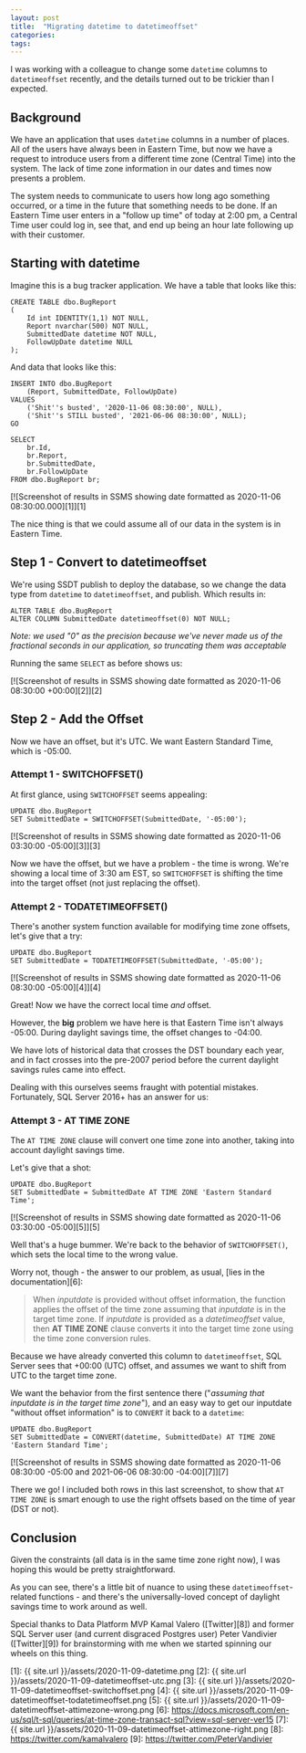 ```yaml
---
layout: post
title:  "Migrating datetime to datetimeoffset"
categories: 
tags: 
---
```


I was working with a colleague to change some `datetime` columns to `datetimeoffset` recently, and the details turned out to be trickier than I expected.

## Background

We have an application that uses `datetime` columns in a number of places.  All of the users have always been in Eastern Time, but now we have a request to introduce users from a different time zone (Central Time) into the system.  The lack of time zone information in our dates and times now presents a problem.  

The system needs to communicate to users how long ago something occurred, or a time in the future that something needs to be done.  If an Eastern Time user enters in a "follow up time" of today at 2:00 pm, a Central Time user could log in, see that, and end up being an hour late following up with their customer.

## Starting with datetime

Imagine this is a bug tracker application.  We have a table that looks like this:

    CREATE TABLE dbo.BugReport
    (
        Id int IDENTITY(1,1) NOT NULL,
        Report nvarchar(500) NOT NULL,
        SubmittedDate datetime NOT NULL,
        FollowUpDate datetime NULL
    );

And data that looks like this:


    INSERT INTO dbo.BugReport
        (Report, SubmittedDate, FollowUpDate)
    VALUES
        ('Shit''s busted', '2020-11-06 08:30:00', NULL),
        ('Shit''s STILL busted', '2021-06-06 08:30:00', NULL);
    GO

    SELECT
        br.Id, 
        br.Report, 
        br.SubmittedDate, 
        br.FollowUpDate
    FROM dbo.BugReport br;

[![Screenshot of results in SSMS showing date formatted as 2020-11-06 08:30:00.000][1]][1]

The nice thing is that we could assume all of our data in the system is in Eastern Time.

## Step 1 - Convert to datetimeoffset

We're using SSDT publish to deploy the database, so we change the data type from `datetime` to `datetimeoffset`, and publish.  Which results in:

    ALTER TABLE dbo.BugReport
    ALTER COLUMN SubmittedDate datetimeoffset(0) NOT NULL;

*Note: we used "0" as the precision because we've never made us of the fractional seconds in our application, so truncating them was acceptable*

Running the same `SELECT` as before shows us:

[![Screenshot of results in SSMS showing date formatted as 2020-11-06 08:30:00 +00:00][2]][2]

## Step 2 - Add the Offset

Now we have an offset, but it's UTC.  We want Eastern Standard Time, which is -05:00.

### Attempt 1 - SWITCHOFFSET()

At first glance, using `SWITCHOFFSET` seems appealing:

    UPDATE dbo.BugReport
    SET SubmittedDate = SWITCHOFFSET(SubmittedDate, '-05:00');

[![Screenshot of results in SSMS showing date formatted as 2020-11-06 03:30:00 -05:00][3]][3]

Now we have the offset, but we have a problem - the time is wrong.  We're showing a local time of 3:30 am EST, so `SWITCHOFFSET` is shifting the time into the target offset (not just replacing the offset).

### Attempt 2 - TODATETIMEOFFSET()

There's another system function available for modifying time zone offsets, let's give that a try:

    UPDATE dbo.BugReport
    SET SubmittedDate = TODATETIMEOFFSET(SubmittedDate, '-05:00');

[![Screenshot of results in SSMS showing date formatted as 2020-11-06 08:30:00 -05:00][4]][4]

Great!  Now we have the correct local time *and* offset.

However, the **big** problem we have here is that Eastern Time isn't always -05:00.  During daylight savings time, the offset changes to -04:00.

We have lots of historical data that crosses the DST boundary each year, and in fact crosses into the pre-2007 period before the current daylight savings rules came into effect.

Dealing with this ourselves seems fraught with potential mistakes.  Fortunately, SQL Server 2016+ has an answer for us:

### Attempt 3 - AT TIME ZONE

The `AT TIME ZONE` clause will convert one time zone into another, taking into account daylight savings time.

Let's give that a shot:

    UPDATE dbo.BugReport
    SET SubmittedDate = SubmittedDate AT TIME ZONE 'Eastern Standard Time';

[![Screenshot of results in SSMS showing date formatted as 2020-11-06 03:30:00 -05:00][5]][5]

Well that's a huge bummer.  We're back to the behavior of `SWITCHOFFSET()`, which sets the local time to the wrong value.

Worry not, though - the answer to our problem, as usual, [lies in the documentation][6]:

> When *inputdate* is provided without offset information, the function applies the offset of the time zone assuming that *inputdate* is in the target time zone. If *inputdate* is provided as a *datetimeoffset* value, then **AT TIME ZONE** clause converts it into the target time zone using the time zone conversion rules.

Because we have already converted this column to `datetimeoffset`, SQL Server sees that +00:00 (UTC) offset, and assumes we want to shift from UTC to the target time zone.

We want the behavior from the first sentence there ("*assuming that inputdate is in the target time zone*"), and an easy way to get our inputdate "without offset information" is to `CONVERT` it back to a `datetime`:

    UPDATE dbo.BugReport
    SET SubmittedDate = CONVERT(datetime, SubmittedDate) AT TIME ZONE 'Eastern Standard Time';

[![Screenshot of results in SSMS showing date formatted as 2020-11-06 08:30:00 -05:00 and 2021-06-06 08:30:00 -04:00][7]][7]

There we go!  I included both rows in this last screenshot, to show that `AT TIME ZONE` is smart enough to use the right offsets based on the time of year (DST or not).

## Conclusion

Given the constraints (all data is in the same time zone right now), I was hoping this would be pretty straightforward.  

As you can see, there's a little bit of nuance to using these `datetimeoffset`-related functions - and there's the universally-loved concept of daylight savings time to work around as well.

Special thanks to Data Platform MVP Kamal Valero ([Twitter][8]) and former SQL Server user (and current disgraced Postgres user) Peter Vandivier ([Twitter][9]) for brainstorming with me when we started spinning our wheels on this thing.

[1]: {{ site.url }}/assets/2020-11-09-datetime.png
[2]: {{ site.url }}/assets/2020-11-09-datetimeoffset-utc.png
[3]: {{ site.url }}/assets/2020-11-09-datetimeoffset-switchoffset.png
[4]: {{ site.url }}/assets/2020-11-09-datetimeoffset-todatetimeoffset.png
[5]: {{ site.url }}/assets/2020-11-09-datetimeoffset-attimezone-wrong.png
[6]: https://docs.microsoft.com/en-us/sql/t-sql/queries/at-time-zone-transact-sql?view=sql-server-ver15
[7]: {{ site.url }}/assets/2020-11-09-datetimeoffset-attimezone-right.png
[8]: https://twitter.com/kamalvalero
[9]: https://twitter.com/PeterVandivier